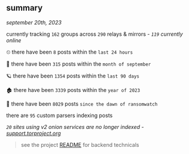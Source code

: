 
## summary
_september 20th, 2023_

currently tracking `162` groups across `290` relays & mirrors - _`119` currently online_

⏲ there have been `8` posts within the `last 24 hours`

🦈 there have been `315` posts within the `month of september`

🪐 there have been `1354` posts within the `last 90 days`

🏚 there have been `3339` posts within the `year of 2023`

🦕 there have been `8029` posts `since the dawn of ransomwatch`

there are `95` custom parsers indexing posts

_`20` sites using v2 onion services are no longer indexed - [support.torproject.org](https://support.torproject.org/onionservices/v2-deprecation/)_

> see the project [README](https://github.com/joshhighet/ransomwatch#ransomwatch--) for backend technicals
